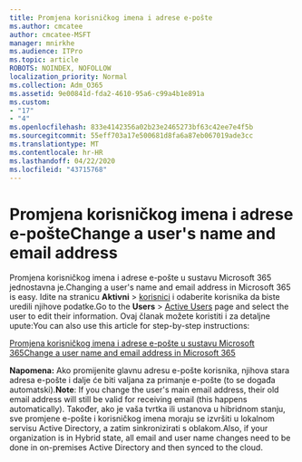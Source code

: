 ```yaml
---
title: Promjena korisničkog imena i adrese e-pošte
ms.author: cmcatee
author: cmcatee-MSFT
manager: mnirkhe
ms.audience: ITPro
ms.topic: article
ROBOTS: NOINDEX, NOFOLLOW
localization_priority: Normal
ms.collection: Adm_O365
ms.assetid: 9e00841d-fda2-4610-95a6-c99a4b1e891a
ms.custom:
- "17"
- "4"
ms.openlocfilehash: 833e4142356a02b23e2465273bf63c42ee7e4f5b
ms.sourcegitcommit: 55eff703a17e500681d8fa6a87eb067019ade3cc
ms.translationtype: MT
ms.contentlocale: hr-HR
ms.lasthandoff: 04/22/2020
ms.locfileid: "43715768"
---
```

# <a name="change-a-users-name-and-email-address"></a><span data-ttu-id="de3c1-102">Promjena korisničkog imena i adrese e-pošte</span><span class="sxs-lookup"><span data-stu-id="de3c1-102">Change a user's name and email address</span></span>

<span data-ttu-id="de3c1-103">Promjena korisničkog imena i adrese e-pošte u sustavu Microsoft 365 jednostavna je.</span><span class="sxs-lookup"><span data-stu-id="de3c1-103">Changing a user's name and email address in Microsoft 365 is easy.</span></span> <span data-ttu-id="de3c1-104">Idite na stranicu **Aktivni** \> [korisnici](https://go.microsoft.com/fwlink/p/?linkid=834822) i odaberite korisnika da biste uredili njihove podatke.</span><span class="sxs-lookup"><span data-stu-id="de3c1-104">Go to the **Users** \> [Active Users](https://go.microsoft.com/fwlink/p/?linkid=834822) page and select the user to edit their information.</span></span> <span data-ttu-id="de3c1-105">Ovaj članak možete koristiti i za detaljne upute:</span><span class="sxs-lookup"><span data-stu-id="de3c1-105">You can also use this article for step-by-step instructions:</span></span>
  
[<span data-ttu-id="de3c1-106">Promjena korisničkog imena i adrese e-pošte u sustavu Microsoft 365</span><span class="sxs-lookup"><span data-stu-id="de3c1-106">Change a user name and email address in Microsoft 365</span></span>](https://docs.microsoft.com/office365/admin/add-users/change-a-user-name-and-email-address)
  
 <span data-ttu-id="de3c1-107">**Napomena:** Ako promijenite glavnu adresu e-pošte korisnika, njihova stara adresa e-pošte i dalje će biti valjana za primanje e-pošte (to se događa automatski).</span><span class="sxs-lookup"><span data-stu-id="de3c1-107">**Note**: If you change the user's main email address, their old email address will still be valid for receiving email (this happens automatically).</span></span> <span data-ttu-id="de3c1-108">Također, ako je vaša tvrtka ili ustanova u hibridnom stanju, sve promjene e-pošte i korisničkog imena moraju se izvršiti u lokalnom servisu Active Directory, a zatim sinkronizirati s oblakom.</span><span class="sxs-lookup"><span data-stu-id="de3c1-108">Also, if your organization is in Hybrid state, all email and user name changes need to be done in on-premises Active Directory and then synced to the cloud.</span></span>